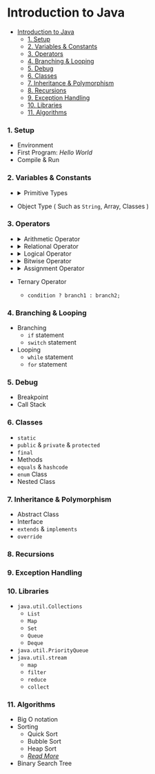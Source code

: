 # Introduction to Java

- [Introduction to Java](#introduction-to-java)
    - [1. Setup](#1-setup)
    - [2. Variables & Constants](#2-variables--constants)
    - [3. Operators](#3-operators)
    - [4. Branching & Looping](#4-branching--looping)
    - [5. Debug](#5-debug)
    - [6. Classes](#6-classes)
    - [7. Inheritance & Polymorphism](#7-inheritance--polymorphism)
    - [8. Recursions](#8-recursions)
    - [9. Exception Handling](#9-exception-handling)
    - [10. Libraries](#10-libraries)
    - [11. Algorithms](#11-algorithms)

### 1. Setup
- Environment
- First Program: *Hello World*
- Compile & Run

### 2. Variables & Constants
- 
  <details>
  <summary> Primitive Types </summary>

  | Data Type |  Size   |                Description                 |
  | :-------: | :-----: | :----------------------------------------: |
  |  `byte`   | 1 byte  |  integer -2<sup>7</sup> ~ 2<sup>7</sup>-1  |
  |  `short`  | 2 bytes | integer -2<sup>15</sup> ~ 2<sup>15</sup>-1 |
  |   `int`   | 4 bytes | integer -2<sup>31</sup> ~ 2<sup>31</sup>-1 |
  |  `long`   | 8 bytes | integer -2<sup>63</sup> ~ 2<sup>63</sup>-1 |
  |  `float`  | 4 bytes |        decimal 6 ~ 7 decimal points        |
  | `double`  | 8 bytes |       decimal 15 ~ 16 decimal points       |
  | `boolean` |  1 bit  |             `true` or `false`              |
  |  `char`   | 1 byte  |         character or ASCII values          |

  *( 1 byte = 8 bits )*

  </details>

- Object Type ( Such as `String`, Array, Classes )

### 3. Operators
-
  <details>
  <summary> Arithmetic Operator </summary>

  | Operator | Description |
  | :------: | :---------: |
  |   `+`    |             |
  |   `-`    |             |
  |   `*`    |             |
  |   `/`    |             |
  |   `%`    |             |

  </details>

- 
  <details>
  <summary> Relational Operator </summary>
  
  | Operator | Description |
  | :------: | :---------: |
  |   `==`   |             |
  |   `!=`   |             |
  |   `>`    |             |
  |   `>=`   |             |
  |   `<=`   |             |
  
  <details>

- 
  <details>
  <summary> Logical Operator </summary>

  |         Operator          | Description |
  | :-----------------------: | :---------: |
  |           `&&`            |             |
  | <code>&#124;&#124;</code> |             |
  |            `!`            |             |

  </details>

- 
  <details>
  <summary>Bitwise Operator</summary>

  |      Operator       | Description |
  | :-----------------: | :---------: |
  |         `&`         |             |
  | <code>&#124;</code> |             |
  |         `^`         |             |
  |         `~`         |             |
  |        `>>`         |             |
  |        `<<`         |             |
  |        `>>>`        |             |

  </details>

- 
  <details>
  <summary>Assignment Operator</summary>

  |       Operator       | Description |
  | :------------------: | :---------: |
  |         `=`          |             |
  |         `+=`         |             |
  |         `-=`         |             |
  |                      |             |
  |         `*=`         |             |
  |         `/=`         |             |
  |         `%=`         |             |
  |                      |             |
  |        `>>=`         |             |
  |        `<<=`         |             |
  |         `&=`         |             |
  | <code>&#124;=</code> |             |
  |         `^=`         |             |
  
  </details>

- Ternary Operator 
  - `condition ? branch1 : branch2;`

### 4. Branching & Looping
- Branching
  - `if` statement
  - `switch` statement
- Looping
  - `while` statement
  - `for` statement

### 5. Debug
- Breakpoint
- Call Stack

### 6. Classes
- `static`
- `public` & `private` & `protected`
- `final`
- Methods
- `equals` & `hashcode`
- `enum` Class
- Nested Class

### 7. Inheritance & Polymorphism
- Abstract Class
- Interface
- `extends` & `implements`
- `override`

### 8. Recursions

### 9. Exception Handling

### 10. Libraries
- `java.util.Collections`
  - `List`
  - `Map`
  - `Set`
  - `Queue`
  - `Deque`
- `java.util.PriorityQueue`
- `java.util.stream`
  - `map`
  - `filter`
  - `reduce`
  - `collect`

### 11. Algorithms
- Big O notation
- Sorting
  - Quick Sort
  - Bubble Sort
  - Heap Sort
  - [_Read More_](https://www.cs.cmu.edu/~adamchik/15-121/lectures/Sorting%20Algorithms/sorting.html#:~:text=Sorting%20is%20ordering%20a%20list,it%20is%20called%20external%20sorting.)
- Binary Search Tree
